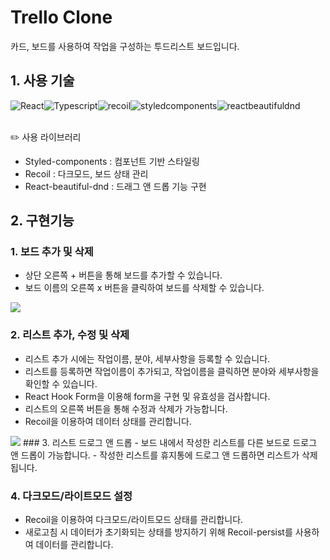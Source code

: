 # Trello Clone
 카드, 보드를 사용하여 작업을 구성하는 투드리스트 보드입니다.

## 1. 사용 기술
<div style="display:flex">
  <img alt="React" src="https://img.shields.io/badge/React-61DAFB.svg?&style=for-the-badge&logo=React&logoColor=black"/>
  <img alt="Typescript" src="https://img.shields.io/badge/Typescript-3178C6?style=for-the-badge&logo=typescript&logoColor=black"/>
  <img alt="recoil" src="https://img.shields.io/badge/Recoil-3578E5?style=for-the-badge&logo=recoil&logoColor=black"/>
  <img alt="styledcomponents" src="https://img.shields.io/badge/styledcomponents-DB7093.svg?&style=for-the-badge&logo=styledcomponents&logoColor=black"/>
  <img alt="reactbeautifuldnd" src="https://img.shields.io/badge/React--beautiful--dnd-007396?style=for-the-badge&logo=reactbeautifuldnd&logoColor=white"/>
</div>

<br/>

✏️ 사용 라이브러리
- Styled-components : 컴포넌트 기반 스타일링
- Recoil : 다크모드, 보드 상태 관리
- React-beautiful-dnd : 드래그 앤 드롭 기능 구현

## 2. 구현기능
### 1. 보드 추가 및 삭제 
- 상단 오른쪽 + 버튼을 통해 보드를 추가할 수 있습니다.
- 보드 이름의 오른쪽 x 버튼을 클릭하여 보드를 삭제할 수 있습니다.
<img src="https://github.com/hyeonjy/react-trello/assets/86361624/0872bbb8-8fbc-4132-b926-e05f3731f29a" />   

### 2. 리스트 추가, 수정 및 삭제
- 리스트 추가 시에는 작업이름, 분야, 세부사항을 등록할 수 있습니다.
- 리스트를 등록하면 작업이름이 추가되고, 작업이름을 클릭하면 분야와 세부사항을 확인할 수 있습니다.
- React Hook Form을 이용해 form을 구현 및 유효성을 검사합니다.
- 리스트의 오른쪽 버튼을 통해 수정과 삭제가 가능합니다.
- Recoil을 이용하여 데이터 상태를 관리합니다.

<img src="https://github.com/hyeonjy/react-trello/assets/86361624/9b40dbae-2d0e-457a-a239-0113d72a948b" /> 
### 3. 리스트 드로그 앤 드롭
- 보드 내에서 작성한 리스트를 다른 보드로 드로그 앤 드롭이 가능합니다.
- 작성한 리스트를 휴지통에 드로그 앤 드롭하면 리스트가 삭제됩니다.
  
### 4. 다크모드/라이트모드 설정
- Recoil을 이용하여 다크모드/라이트모드 상태를 관리합니다.
- 새로고침 시 데이터가 초기화되는 상태를 방지하기 위해 Recoil-persist를 사용하여 데이터를 관리합니다.
